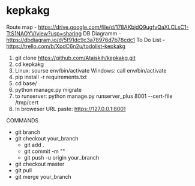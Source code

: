 # kepkakg
Route map - https://drive.google.com/file/d/178AKbjdQ9ugfvQaXLCLsC1-TtS1NAOYV/view?usp=sharing
DB Diagramm - https://dbdiagram.io/d/5f91dc9c3a78976d7b78cdc1
To Do List - https://trello.com/b/XpdC6n2u/todolist-kepkakg

1. git clone https://github.com/Ataiskih/kepkakg.git
2. cd kepkakg
3. Linux: sourse env/bin/activate 
   Windows: call env/bin/activate 
4. pip install -r requirements.txt
5. cd base/
6. python manage.py migrate
7. to runserver: python manage.py runserver_plus 8001 --cert-file /tmp/cert
8. In broweser URL paste: https://127.0.0.1:8001

COMMANDS
* git branch
* git checkout your_branch
    * git add .
    * git commit -m ""
    * git push -u origin your_branch
* git checkout master
* git pull
* git merge your_branch

